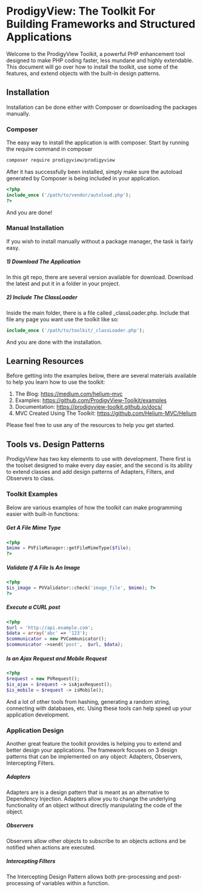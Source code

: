 # ProdigyView: The Toolkit For Building Frameworks and Structured Applications

Welcome to the ProdigyView Toolkit, a powerful PHP enhancement tool designed to make PHP coding faster, less mundane and highly extendable. This document will go over how to install the toolkit, use some of the features, and extend objects with the built-in design patterns.

## Installation

Installation can be done either with Composer or downloading the packages manually.

### Composer

The easy way to install the application is with composer. Start by running the require command in composer

```bash
composer require prodigyview/prodigyview
```

After it has successfully been installed, simply make sure the autoload generated by Composer is being included in your application.

```php
<?php
include_once ('/path/to/vendor/autoload.php');
?>
```

And you are done!

### Manual Installation

If you wish to install manually without a package manager, the task is fairly easy.

##### 1) Download The Application

In this git repo, there are several version available for download. Download the latest and put it in a folder in your project.

##### 2) Include The ClassLoader

Inside the main folder, there is a file called _classLoader.php. Include that file any page you want use the toolkit like so:

```php
include_once ('/path/to/toolkit/_classLoader.php');
```

And you are done with the installation.

## Learning Resources
Before getting into the examples below, there are several materials available to help you learn how to use the toolkit:

1. The Blog: https://medium.com/helium-mvc
2. Examples: https://github.com/ProdigyView-Toolkit/examples
3. Documentation: https://prodigyview-toolkit.github.io/docs/
4. MVC Created Using The Toolkit: https://github.com/Helium-MVC/Helium

Please feel free to use any of the resources to help you get started.

## Tools vs. Design Patterns

ProdigyView has two key elements to use with development. There first is the toolset designed to make every day easier, and the second is its ability to extend classes and add design patterns of Adapters, Filters, and Observers to class.

### Toolkit Examples

Below are various examples of how the toolkit can make programming easier with built-in functions:

##### Get A File Mime Type
```php
<?php
$mime = PVFileManager::getFileMimeType($file);
?>
```

##### Validate If A File Is An Image
```php
<?php
$is_image = PVValidator::check('image_file', $mime); ?>
?>
```

##### Execute a CURL post
```php
<?php
$url = 'http://api.example.com';
$data = array('abc' => '123');
$communicator = new PVCommunicator();
$communicator ->send('post',  $url, $data);
```

##### Is an Ajax Request and Mobile Request
```php
<?php
$request = new PVRequest();
$is_ajax = $request -> isAjaxRequest();
$is_mobile = $request -> isMobile();
```

And a lot of other tools from hashing, generating a random string, connecting with databases, etc. Using these tools can help speed up your application development.

### Application Design

Another great feature the toolkit provides is helping you to extend and better design your applications. The framework focuses on 3 design patterns that can be implemented on any object: Adapters, Observers,
Intercepting Filters.

##### Adapters
Adapters are is a design pattern that is meant as an alternative to Dependency Injection. Adapters allow you to change the underlying functionality of an object without directly manipulating the code of the object.

##### Observers
Observers allow other objects to subscribe to an objects actions and be notified when actions are executed.

##### Intercepting Filters
The Intercepting Design Pattern allows both pre-processing and post-processing of variables within a function.




